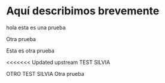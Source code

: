 ﻿# Aquí describimos brevemente

hola esta es una prueba

Otra prueba

Esta es otra prueba

<<<<<<< Updated upstream
TEST SILVIA

OTRO TEST SILVIA
Otra prueba